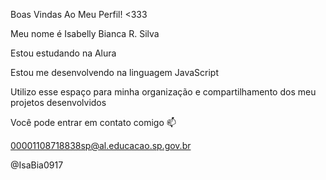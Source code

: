 Boas Vindas Ao Meu Perfil! <333



Meu nome é Isabelly Bianca R. Silva

Estou estudando na Alura

Estou me desenvolvendo na linguagem JavaScript

Utilizo esse espaço para minha organização e compartilhamento dos meu projetos desenvolvidos



Você pode entrar em contato comigo 📫

00001108718838sp@al.educacao.sp.gov.br

@IsaBia0917

